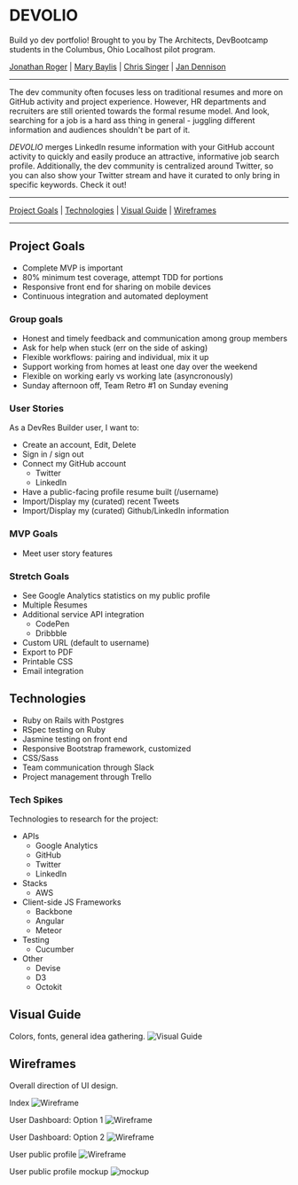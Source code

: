 # DEVOLIO
Build yo dev portfolio! Brought to you by The Architects, DevBootcamp students in the Columbus, Ohio Localhost pilot program.

[Jonathan Roger](https://github.com/jroger2908) | [Mary Baylis](https://github.com/MaryCBaylis) | [Chris Singer](https://github.com/secade) | [Jan Dennison](https://github.com/jannypie)

---
The dev community often focuses less on traditional resumes and more on GitHub activity and project experience. However, HR departments and recruiters are still oriented towards the formal resume model. And look, searching for a job is a hard ass thing in general - juggling different information and audiences shouldn't be part of it.

*DEVOLIO* merges LinkedIn resume information with your GitHub account activity to quickly and easily produce an attractive, informative job search profile. Additionally, the dev community is centralized around Twitter, so you can also show your Twitter stream and have it curated to only bring in specific keywords. Check it out!

---

[Project Goals](#goals) | [Technologies](#tech) | [Visual Guide](#visual) | [Wireframes](#wireframes)

---

## <a name="goals"></a>Project Goals
- Complete MVP is important
- 80% minimum test coverage, attempt TDD for portions
- Responsive front end for sharing on mobile devices
- Continuous integration and automated deployment

### Group goals
- Honest and timely feedback and communication among group members
- Ask for help when stuck (err on the side of asking)
- Flexible workflows: pairing and individual, mix it up
- Support working from homes at least one day over the weekend
- Flexible on working early vs working late (asyncronously)
- Sunday afternoon off, Team Retro #1 on Sunday evening

### User Stories
As a DevRes Builder user, I want to:
- Create an account, Edit, Delete
- Sign in / sign out
- Connect my GitHub account
  - Twitter
  - LinkedIn
- Have a public-facing profile resume built (/username)
- Import/Display my (curated) recent Tweets
- Import/Display my (curated) Github/LinkedIn information

### MVP Goals
- Meet user story features

### Stretch Goals
- See Google Analytics statistics on my public profile
- Multiple Resumes
- Additional service API integration
  - CodePen
  - Dribbble
- Custom URL (default to username)
- Export to PDF
- Printable CSS
- Email integration

## <a name="tech"></a>Technologies
- Ruby on Rails with Postgres
- RSpec testing on Ruby
- Jasmine testing on front end
- Responsive Bootstrap framework, customized
- CSS/Sass
- Team communication through Slack
- Project management through Trello

### Tech Spikes
Technologies to research for the project:
- APIs
  - Google Analytics
  - GitHub
  - Twitter
  - LinkedIn
- Stacks
  - AWS
- Client-side JS Frameworks
  - Backbone
  - Angular
  - Meteor
- Testing
  - Cucumber
- Other
  - Devise
  - D3
  - Octokit

## <a name="visual"></a>Visual Guide
Colors, fonts, general idea gathering.
![Visual Guide](visual-guides/devolio-visual-guide.jpg)

## <a name="wireframes"></a>Wireframes
Overall direction of UI design.

Index
![Wireframe](visual-guides/devolio-wireframe-home.jpg)

User Dashboard: Option 1
![Wireframe](visual-guides/devolio-wireframe-dashboard.jpg)

User Dashboard: Option 2
![Wireframe](visual-guides/devolio-wireframe-dashboard-1.jpg)

User public profile
![Wireframe](visual-guides/devolio-wireframe-profile.jpg)

User public profile mockup
![mockup](visual-guides/devolio-public-page-wireframe.jpg)